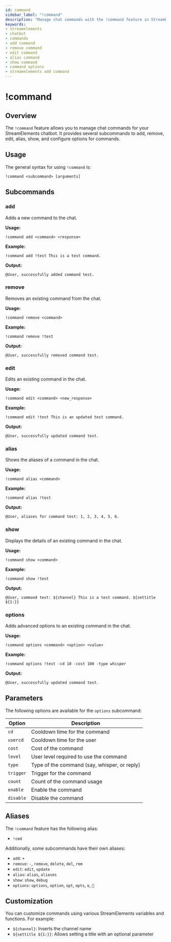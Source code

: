 ```yaml
---
id: command
sidebar_label: "!command"
description: "Manage chat commands with the !command feature in StreamElements chatbot"
keywords:
- streamelements
- chatbot
- commands
- add command
- remove command
- edit command
- alias command
- show command
- command options
- streamelements add command
---
```


# !command

## Overview

The `!command` feature allows you to manage chat commands for your StreamElements chatbot. It provides several subcommands to add, remove, edit, alias, show, and configure options for commands.

## Usage

The general syntax for using `!command` is:

```
!command <subcommand> [arguments]
```

## Subcommands

### add

Adds a new command to the chat.

**Usage:**
```
!command add <command> <response>
```

**Example:**
```
!command add !test This is a test command.
```

**Output:**
```
@User, successfully added command test.
```

### remove

Removes an existing command from the chat.

**Usage:**
```
!command remove <command>
```

**Example:**
```
!command remove !test
```

**Output:**
```
@User, successfully removed command test.
```

### edit

Edits an existing command in the chat.

**Usage:**
```
!command edit <command> <new_response>
```

**Example:**
```
!command edit !test This is an updated test command.
```

**Output:**
```
@User, successfully updated command test.
```

### alias

Shows the aliases of a command in the chat.

**Usage:**
```
!command alias <command>
```

**Example:**
```
!command alias !test
```

**Output:**
```
@User, aliases for command test: 1, 2, 3, 4, 5, 6.
```

### show

Displays the details of an existing command in the chat.

**Usage:**
```
!command show <command>
```

**Example:**
```
!command show !test
```

**Output:**
```
@User, command test: ${channel} This is a test command. ${settitle ${1:}}
```

### options

Adds advanced options to an existing command in the chat.

**Usage:**
```
!command options <command> <option> <value>
```

**Example:**
```
!command options !test -cd 10 -cost 100 -type whisper
```

**Output:**
```
@User, successfully updated command test.
```

## Parameters

The following options are available for the `options` subcommand:

| Option | Description |
|--------|-------------|
| `cd` | Cooldown time for the command |
| `usercd` | Cooldown time for the user |
| `cost` | Cost of the command |
| `level` | User level required to use the command |
| `type` | Type of the command (say, whisper, or reply) |
| `trigger` | Trigger for the command |
| `count` | Count of the command usage |
| `enable` | Enable the command |
| `disable` | Disable the command |

## Aliases

The `!command` feature has the following alias:
- `!cmd`

Additionally, some subcommands have their own aliases:

- `add`: `+`
- `remove`: `-`, `remove`, `delete`, `del`, `rem`
- `edit`: `edit`, `update`
- `alias`: `alias`, `aliases`
- `show`: `show`, `debug`
- `options`: `options`, `option`, `opt`, `opts`, `o`, `🔧`

## Customization

You can customize commands using various StreamElements variables and functions. For example:

- `${channel}`: Inserts the channel name
- `${settitle ${1:}}`: Allows setting a title with an optional parameter
